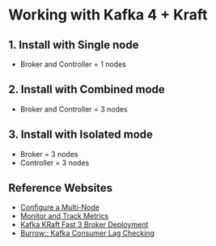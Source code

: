 # Working with Kafka 4 + Kraft


## 1. Install with Single node
* Broker and Controller = 1 nodes

## 2. Install with Combined mode
* Broker and Controller = 3 nodes

## 3. Install with Isolated mode
* Broker = 3 nodes
* Controller = 3 nodes


## Reference Websites
* [Configure a Multi-Node](https://docs.confluent.io/platform/current/kafka/multi-node.html)
* [Monitor and Track Metrics](https://docs.confluent.io/platform/current/installation/docker/operations/monitoring.html)
* [Kafka KRaft Fast 3 Broker Deployment](https://github.com/mcagriaktas/kafka-lab/tree/main/kafka_kraft_3_broker)
* [Burrow:: Kafka Consumer Lag Checking](https://github.com/linkedin/Burrow)